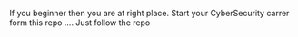 If you beginner then you are at right place. Start your CyberSecurity carrer form this repo .... Just follow the repo
